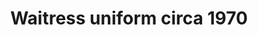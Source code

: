 ---
layout: item
format: "photo"
title: "Waitress uniform circa 1970"
contributor: "Heather Akou"
creator: "Angelica"
group: artifact
creationdate: "1960 to 1980"
shortdesc: "Waitress uniform manufactured by Angelica.  Sold on eBay as a 'Thankgiving costume,' but was likely designed for a themed restaurant.  Knee-length brown dress with a white, attached collar (accented with brown piping) and small white frills on the short sleeves.  Orange apron covers the lower chest, waist, and hips; has a decorative brown cord and is fully detachable from the dress.  Complete outfit includes a white 'mob cap' with a hidden drawcord.  Size 36.  Cotton/polyester blend."
copyright: "CC BY-NC 4.0"
categories: [ work ]
medium: [ clothing, accessory ]
demographic: [ women ]
time: [ mid-20th ]
tags: [ small business ]
teammember: Heather Akou
---